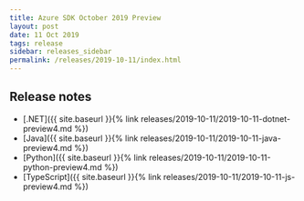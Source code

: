 ```yaml
---
title: Azure SDK October 2019 Preview
layout: post
date: 11 Oct 2019
tags: release
sidebar: releases_sidebar
permalink: /releases/2019-10-11/index.html
---
```

## Release notes

* [.NET]({{ site.baseurl }}{% link releases/2019-10-11/2019-10-11-dotnet-preview4.md %})
* [Java]({{ site.baseurl }}{% link releases/2019-10-11/2019-10-11-java-preview4.md %})
* [Python]({{ site.baseurl }}{% link releases/2019-10-11/2019-10-11-python-preview4.md %})
* [TypeScript]({{ site.baseurl }}{% link releases/2019-10-11/2019-10-11-js-preview4.md %})
